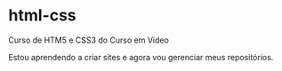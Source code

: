 # html-css
 Curso de HTM5 e CSS3 do Curso em Video

 Estou aprendendo a criar sites e agora vou gerenciar meus repositórios.
